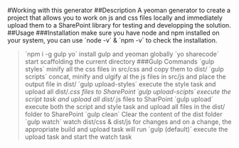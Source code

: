 #Working with this generator
##Description
A yeoman generator to create a project that allows you to work on js and css files locally and immediately upload them to a SharePoint library for testing and developping the solution.
##Usage
###Installation
make sure you have node and npm installed on your system, you can use ´node -v´ & ´npm -v´ to check the installation.
> ´npm i -g gulp yo´
install gulp and yeoman globally
> ´yo sharecode´
start scaffolding the current directory
###Gulp Commands
> ´gulp styles´
minify all the css files in src/css and copy them to dist/
> ´gulp scripts´
concat, minify and ulgify al the js files in src/js and place the output file in dist/
> ´gulp upload-styles´
execute the style task and upload all dist/*.css files to SharePoint
> ´gulp upload-scipts´
execute the script task and upload all dist/*.js files to SharPoint
> ´gulp upload´
execute both the script and style task and upload all files in the dist/ folder to SharePoint
> ´gulp clean´
Clear the content of the dist folder
> ´gulp watch´
watch dist/css & dist/js for changes and on a change, the appropriate build and upload task will run
> ´gulp (default)´
execute the upload task and start the watch task
